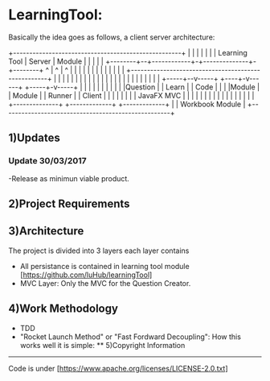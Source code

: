 # LearningTool: 

Basically the idea goes as follows, a client server architecture:

+----------------------------------------------------+
|                                                    |
|                                                    |
|                                                    |
|                 Learning Tool                      |  Server
|                 Module                             |
|                                                    |
|                                                    |
+--------+--+------------+-+--------------+-+--------+
         ^  |            ^ |              ^ |
         |  |            | |              | |
         |  |            | |              | |
+----------------------------------------------------+
|        |  |            | |              | |        |
|        |  |            | |              | |        |
|        |  |            | |              | |        |
|  +-----+--v-----+ +----+-v------+ +-----+-v-----+  |
|  |              | |             | |             |  |
|  |Question      | |  Learn      | | Code        |  |
|  |Module        | |  Module     | | Runner      |  |   Client
|  |              | |             | |             |  |   JavaFX MVC
|  |              | |             | |             |  |
|  |              | |             | |             |  |
|  +--------------+ +-------------+ +-------------+  |
|  Workbook Module                                   |
+----------------------------------------------------+


1)Updates
---------

### Update 30/03/2017

-Release as minimun viable product.

2)Project Requirements
----------------------

3)Architecture
--------------

The project is divided into 3 layers each layer contains 
* All persistance is contained in learning tool module [https://github.com/luHub/learningTool]   
* MVC Layer: Only the MVC for the Question Creator.

4)Work Methodology
------------------- 

* TDD 
* "Rocket Launch Method" or "Fast Fordward Decoupling": How this works well it is simple:
** 
5)Copyright Information
------------------------ 
Code is under [https://www.apache.org/licenses/LICENSE-2.0.txt]
